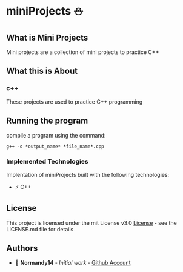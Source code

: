 # miniProjects :snowman:

## What is Mini Projects

Mini projects are a collection of mini projects to practice C++

## What this is About

### c++
These projects are used to practice C++ programming

## Running the program

compile a program using the command:

```
g++ -o *output_name* *file_name*.cpp
```

### Implemented Technologies

Implentation of miniProjects built with the following technologies:

* :zap: C++
  
## License

This project is licensed under the mit License v3.0 [License](License.md) - see the LICENSE.md file for details

## Authors

* :ocean: **Normandy14** - *Initial work* - [Github Account](https://github.com/Normandy14)
